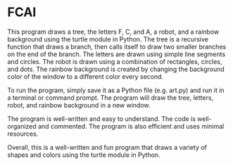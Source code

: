 # FCAI

This program draws a tree, the letters F, C, and A, a robot, and a rainbow background using the turtle module in Python. The tree is a recursive function that draws a branch, then calls itself to draw two smaller branches on the end of the branch. The letters are drawn using simple line segments and circles. The robot is drawn using a combination of rectangles, circles, and dots. The rainbow background is created by changing the background color of the window to a different color every second.

To run the program, simply save it as a Python file (e.g. art.py) and run it in a terminal or command prompt. The program will draw the tree, letters, robot, and rainbow background in a new window.

The program is well-written and easy to understand. The code is well-organized and commented. The program is also efficient and uses minimal resources.

Overall, this is a well-written and fun program that draws a variety of shapes and colors using the turtle module in Python.

